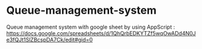 # Queue-management-system
Queue management system with google sheet by using AppScript : 
https://docs.google.com/spreadsheets/d/1QhQrbEDKYTZf5wqOwADd4N0Je3fQJt1SlZBcspDA7Ck/edit#gid=0
